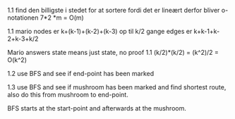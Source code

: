 1.1
find den billigste i stedet for at sortere fordi det er lineært
derfor bliver o-notationen
7*2 *m = O(m)

1.1 mario
nodes er k+(k-1)+(k-2)+(k-3) op til k/2 gange
edges er k+k-1+k-2+k-3+k/2

Mario answers
state means just state, no proof
1.1 (k/2)*(k/2) = (k^2)/2 = O(k^2)

1.2 use BFS and see if end-point has been marked

1.3 use BFS and see if mushroom has been marked and find shortest route, also do this from mushroom to end-point.

BFS starts at the start-point and afterwards at the mushroom.
